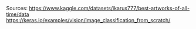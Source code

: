 Sources:
https://www.kaggle.com/datasets/ikarus777/best-artworks-of-all-time/data 
https://keras.io/examples/vision/image_classification_from_scratch/
